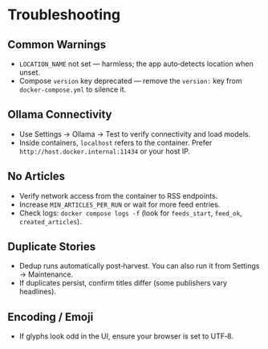 # Troubleshooting

## Common Warnings

- `LOCATION_NAME` not set — harmless; the app auto‑detects location when unset.
- Compose `version` key deprecated — remove the `version:` key from `docker-compose.yml` to silence it.

## Ollama Connectivity

- Use Settings → Ollama → Test to verify connectivity and load models.
- Inside containers, `localhost` refers to the container. Prefer `http://host.docker.internal:11434` or your host IP.

## No Articles

- Verify network access from the container to RSS endpoints.
- Increase `MIN_ARTICLES_PER_RUN` or wait for more feed entries.
- Check logs: `docker compose logs -f` (look for `feeds_start`, `feed_ok`, `created_articles`).

## Duplicate Stories

- Dedup runs automatically post‑harvest. You can also run it from Settings → Maintenance.
- If duplicates persist, confirm titles differ (some publishers vary headlines).

## Encoding / Emoji

- If glyphs look odd in the UI, ensure your browser is set to UTF‑8.

